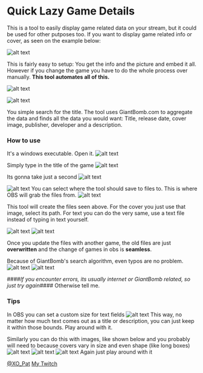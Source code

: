 # Quick Lazy Game Details

This is a tool to easily display game related data on your stream, but it could be used for other putposes too.
If you want to display game related info or cover, as seen on the example below:

![alt text](https://github.com/PatrikSchulze/Quick_Lazy_Game_Details/blob/master/1.jpg "Easy app")

This is fairly easy to setup: You get the info and the picture and embed it all.
However if you change the game you have to do the whole process over manually.
**This tool automates all of this.**

![alt text](https://github.com/PatrikSchulze/Quick_Lazy_Game_Details/blob/master/overview.jpg "The App")

![alt text](https://github.com/PatrikSchulze/Quick_Lazy_Game_Details/blob/master/2.jpg "Automation")

You simple search for the title. The tool uses GiantBomb.com to aggregate the data and finds all the data you would want:
Title, release date, cover image, publisher, developer and a description.

### How to use

It's a windows executable. Open it. 
![alt text](https://github.com/PatrikSchulze/Quick_Lazy_Game_Details/blob/master/exeicon.jpg "Open the app")

Simply type in the title of the game
![alt text](https://github.com/PatrikSchulze/Quick_Lazy_Game_Details/blob/master/searchfield.jpg "Type in your title")

Its gonna take just a second
![alt text](https://github.com/PatrikSchulze/Quick_Lazy_Game_Details/blob/master/findinggames.jpg "Wait")

![alt text](https://github.com/PatrikSchulze/Quick_Lazy_Game_Details/blob/master/update-files.jpg "Click this")
You can select where the tool should save to files to. This is where OBS will grab the files from.
![alt text](https://github.com/PatrikSchulze/Quick_Lazy_Game_Details/blob/master/files.jpg "Exported files")

This tool will create the files seen above.
For the cover you just use that image, select its path.
For text you can do the very same, use a text file instead of typing in text yourself.

![alt text](https://github.com/PatrikSchulze/Quick_Lazy_Game_Details/blob/master/obs_textfield-details.jpg "Embed text files")
![alt text](https://github.com/PatrikSchulze/Quick_Lazy_Game_Details/blob/master/obs_filepaths.jpg "Embed text files")

Once you update the files with another game, the old files are just **overwritten** and the change of games in obs is **seamless**.

Because of GiantBomb's search algorithm, even typos are no problem.
![alt text](https://github.com/PatrikSchulze/Quick_Lazy_Game_Details/blob/master/typo.jpg "Typos")
![alt text](https://static-cdn.jtvnw.net/emoticons/v1/88/1.0 "PogChamp")

####*If you encounter errors, its usually internet or GiantBomb related, so just try again*####
Otherwise tell me.

### Tips

In OBS you can set a custom size for text fields
![alt text](https://github.com/PatrikSchulze/Quick_Lazy_Game_Details/blob/master/obs_textSize.jpg "Custom text area size")
This way, no matter how much text comes out as a title or description, you can just keep it within those bounds. Play around with it.

Similarly you can do this with images, like shown below and you probably will need to because covers vary in size and even shape (like long boxes)
![alt text](https://github.com/PatrikSchulze/Quick_Lazy_Game_Details/blob/master/obs_image_stretch0.jpg "Image sizes")
![alt text](https://github.com/PatrikSchulze/Quick_Lazy_Game_Details/blob/master/obs_image_stretch.jpg "Image sizes")
![alt text](https://github.com/PatrikSchulze/Quick_Lazy_Game_Details/blob/master/obs_image_stretch2.jpg "Image sizes")
Again just play around with it

[@XO_Pat](https://twitter.com/XO_Pat)
[My Twitch](https://www.twitch.tv/khaos_cero)
